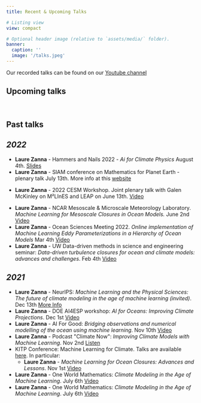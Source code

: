 ```yaml
---
title: Recent & Upcoming Talks

# Listing view
view: compact

# Optional header image (relative to `assets/media/` folder).
banner:
  caption: ''
  image: '/talks.jpeg'
---
```


Our recorded talks can be found on our [Youtube channel](https://www.youtube.com/channel/UC79bWauzByIfizaR2fSoBBA/featured)

## Upcoming talks
   
<br>

## Past talks

## *2022* 

* **Laure Zanna** - Hammers and Nails 2022 - *Ai for Climate Physics* August 4th. [Slides](https://www.dropbox.com/s/31n3h2wjm7kcrkz/hammers_nails_plenary_2022.pdf?dl=0)
* **Laure Zanna** - SIAM conference on Mathematics for Planet Earth - plenary talk  July 13th. More info at this [website](https://www.siam.org/conferences/cm/conference/mpe22?_ga=2.193046573.1207615065.1657569935-11076920.1657569935)    
- **Laure Zanna** - 2022 CESM Workshop. Joint plenary talk with Galen McKinley on M²LInES and LEAP on June 13th. <a class="button button-inline" href="https://youtu.be/q_gGIL-Kvgs?t=11576">Video</a> 
* **Laure Zanna** - NCAR Mesoscale & Microscale Meteorology Laboratory. *Machine Learning for Mesoscale Closures in Ocean Models.*  June 2nd <a class="button button-inline" href="https://www.youtube.com/watch?v=qRSXSkjvFcE">Video</a>
* **Laure Zanna** - Ocean Sciences Meeting 2022. *Online implementation of Machine Learning Eddy Parameterizations in a Hierarchy of Ocean Models*   Mar 4th <a class="button button-inline" href="https://youtu.be/ydiCxUliaG0">Video</a>
* **Laure Zanna** - UW Data-driven methods in science and engineering seminar: *Data-driven turbulence closures for ocean and climate models: advances and challenges*. Feb 4th <a class="button button-inline" href="https://www.youtube.com/watch?v=JB7LpUJlxc0&feature=youtu.be">Video</a> 

## *2021* 

* **Laure Zanna** - NeurIPS: *Machine Learning and the Physical Sciences: The future of climate modeling in the age of machine learning (invited)*. Dec 13th <a class="button button-inline" href="https://ml4physicalsciences.github.io/2021/">More Info</a>
* **Laure Zanna** - DOE AI4ESP workshop: *AI for Oceans: Improving Climate Projections*.  Dec 1st <a class="button button-inline" href="https://www.youtube.com/watch?v=c82K9vQrV1Q">Video</a>
* **Laure Zanna** - AI For Good: *Bridging observations and numerical modelling of the ocean using machine learning*.  Nov 10th <a class="button button-inline" href="https://www.youtube.com/watch?v=BLF4w-4JUe4">Video</a>
* **Laure Zanna** - Podcast "Climate Now": *Improving Climate Models with Machine Learning*.  Nov 2nd <a class="button button-inline" href="https://podcasts.apple.com/us/podcast/climate-now/id1565404483">Listen </a>
* KITP Conference: Machine Learning for Climate. Talks are available [here](https://online.kitp.ucsb.edu/online/climate-c21/). In particular: 
    * **Laure Zanna** -	*Machine Learning for Ocean Closures: Advances and Lessons*.  Nov 1st <a class="button button-inline" href="https://online.kitp.ucsb.edu/online/climate-c21/zanna/">Video</a>
* **Laure Zanna** - One World Mathematics: *Climate Modeling in the Age of Machine Learning*.  July 6th <a class="button button-inline" href="https://www.youtube.com/watch?v=bH_A1nvwiDI">Video</a>
* **Laure Zanna** - One World Mathematics: *Climate Modeling in the Age of Machine Learning*.  July 6th <a class="button button-inline" href="https://www.youtube.com/watch?v=bH_A1nvwiDI">Video</a>
